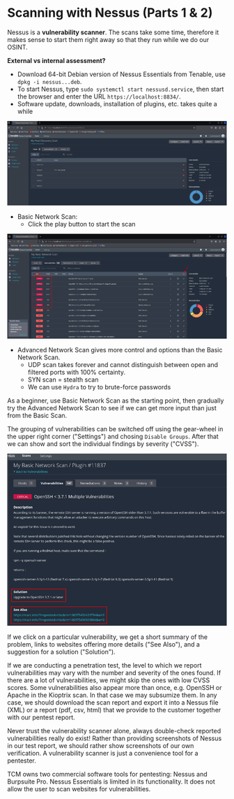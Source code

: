 # Scanning with Nessus (Parts 1 & 2)

Nessus is a **vulnerability scanner**. The scans take some time, therefore it
makes sense to start them right away so that they run while we do our OSINT.

**External vs internal assessment?**

* Download 64-bit Debian version of Nessus Essentials from Tenable, use `dpkg -i nessus...deb`.
* To start Nessus, type `sudo systemctl start nessusd.service`, then start the
browser and enter the URL `https://localhost:8834/`.
* Software update, downloads, installation of plugins, etc. takes quite a while

<img src="./images/Nessus_HostDiscoveryScan.png" alt="Nessus Host Discovery Scan" width="800"/>

* Basic Network Scan:
    * Click the play button to start the scan

<img src="./images/Nessus_BasicNetworkScan.png" alt="Nessus Basic Network Scan" width="800"/>

* Advanced Network Scan gives more control and options than the Basic Network Scan.
    * UDP scan takes forever and cannot distinguish between open and filtered
    ports with 100% certainty.
    * SYN scan = stealth scan
    * We can use `Hydra` to try to brute-force passwords

As a beginner, use Basic Network Scan as the starting point, then gradually try
the Advanced Network Scan to see if we can get more input than just from the
Basic Scan.

The grouping of vulnerabilities can be switched off using the gear-wheel in the
upper right corner ("Settings") and chosing `Disable Groups`. After that we can
show and sort the individual findings by severity ("CVSS").

<img src="./images/Nessus_VulnerabilityDetails.png" alt="Nessus Vulnerability Details" width="800"/>

If we click on a particular vulnerability, we get a short summary of the
problem, links to websites offering more details ("See Also"), and a suggestion
for a solution ("Solution").

If we are conducting a penetration test, the level to which we report
vulnerabilities may vary with the number and severity of the ones found. If
there are a lot of vulnerabilities, we might skip the ones with low CVSS scores.
Some vulnerabilities also appear more than once, e.g. OpenSSH or Apache in the
Kioptrix scan. In that case we may subsumize them. In any case, we should
download the scan report and export it into a Nessus file (XML) or a report
(pdf, csv, html) that we provide to the customer together with our pentest
report.

Never trust the vulnerability scanner alone, always double-check reported
vulnerabilities really do exist! Rather than providing screenshots of Nessus in
our test report, we should rather show screenshots of our own verification. A
vulnerability scanner is just a convenience tool for a pentester.

TCM owns two commercial software tools for pentesting: Nessus and Burpsuite Pro.
Nessus Essentials is limited in its functionality. It does not allow the user to
scan websites for vulnerabilities.


